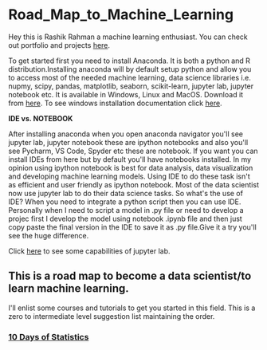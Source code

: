 # Road_Map_to_Machine_Learning

Hey this is Rashik Rahman a machine learning enthusiast. You can check out portfolio and projects [here](https://rashikrahman.github.io/Website/).


To get started first you need to install Anaconda. It is both a python and R distribution.Installing anaconda will by default setup python and allow you to access most of the needed machine learning, data science libraries i.e. nupmy, scipy, pandas, matplotlib, seaborn, scikit-learn, jupyter lab, jupyter notebook etc. It is available in Windows, Linux and MacOS. Download it from [here](https://www.anaconda.com/products/individual). To see windows installation documentation click [here](https://docs.anaconda.com/anaconda/install/windows/).

**IDE vs. NOTEBOOK**

After installing anaconda when you open anaconda navigator you'll see jupyter lab, jupyter notebook these are ipython notebooks and also you'll see Pycharm, VS Code, Spyder etc these are notebook. If you want you can install IDEs from here but by default you'll have notebooks installed. In my opinion using ipython notebook is best for data analysis, data visualization and developing machine learning models. Using IDE to do these task isn't as efficient and user friendly as ipython notebook. Most of the data scientist now use jupyter lab to do their data science tasks. So what's the use of IDE? When you need to integrate a python script then you can use IDE. Personally when I need to script a model in .py file or need to develop a projec first I develop the model using notebook .ipynb file and then just copy paste the final version in the IDE to save it as .py file.Give it a try you'll see the huge difference.

Click [here](https://www.youtube.com/watch?v=A5YyoCKxEOU) to see some capabilities of jupyter lab.



## This is a road map to become a data scientist/to learn machine learning.

I'll enlist some courses and tutorials to get you started in this field. This is a zero to intermediate level suggestion list maintaining the order.

### [10 Days of Statistics](https://www.hackerrank.com/domains/tutorials/10-days-of-statistics?filters%5Bstatus%5D%5B%5D=unsolved&filters%5Bstatus%5D%5B%5D=solved&filters%5Bsubdomains%5D%5B%5D=10-days-of-statistics&badge_type=10-days-of-statistics)









